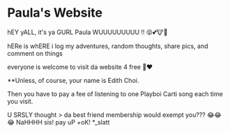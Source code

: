 # Paula's Website

hEY yALL, it's ya GURL Paula WUUUUUUUUU !! 😝💕🐮🤭

hERe is whERE i log my adventures, random thoughts, share pics, and comment on things 

everyone is welcome to visit da website 4 free 🤗❤️ 

**Unless, of course, your name is Edith Choi. 

Then you have to pay a fee of listening to one Playboi Carti song each time you visit. 

U SRSLY thought > da best friend membership would exempt you??? 😂😂😂 NaHHHH sis! pay uP +oK! *_slatt   
